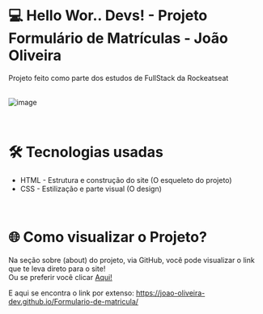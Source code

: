 <h1> 💻 Hello Wor.. Devs! - Projeto Formulário de Matrículas - João Oliveira </h1> 
Projeto feito como parte dos estudos de FullStack da Rockeatseat

<br> 

<br>

![image](https://github.com/user-attachments/assets/7452bf83-f68c-440a-9bc6-796f1abaf898)

<br>

<h1> 🛠️ Tecnologias usadas </h1>

 <ul> 
  <li> HTML - Estrutura e construção do site (O esqueleto do projeto) </li>
  <li> CSS - Estilização e parte visual (O design) </li>
</ul>

<br>

<h1> 🌐 Como visualizar o Projeto? </h1> 

 Na seção sobre (about) do projeto, via GitHub, você pode visualizar o link que te leva direto para o site! 
<br>
 Ou se preferir você clicar <a href="https://joao-oliveira-dev.github.io/Formulario-de-matricula/">Aqui!</a>

 E aqui se encontra o link por extenso: https://joao-oliveira-dev.github.io/Formulario-de-matricula/
